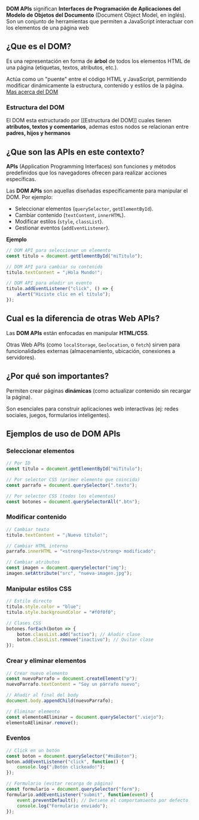 **DOM APIs** significan **Interfaces de Programación de Aplicaciones del Modelo de Objetos del Documento** (Document Object Model, en inglés). Son un conjunto de herramientas que permiten a JavaScript interactuar con los elementos de una página web



## ¿Que es el DOM?
Es una representación en forma de **árbol** de todos los elementos HTML de una página (etiquetas, textos, atributos, etc.).

Actúa como un "puente" entre el código HTML y JavaScript, permitiendo modificar dinámicamente la estructura, contenido y estilos de la página. [Mas acerca del DOM](https://developer.mozilla.org/en-US/docs/Web/API/Document_Object_Model)
### Estructura del DOM
El DOM esta estructurado por [[Estructura del DOM]] cuales tienen **atributos, textos y comentarios**, ademas estos nodos se relacionan entre **padres, hijos y hermanos**

## ¿Que son las APIs en este contexto?
**APIs** (Application Programming Interfaces) son funciones y métodos predefinidos que los navegadores ofrecen para realizar acciones específicas.

Las **DOM APIs** son aquellas diseñadas específicamente para manipular el DOM. Por ejemplo:
- Seleccionar elementos (`querySelector`, `getElementById`).    
- Cambiar contenido (`textContent`, `innerHTML`).
- Modificar estilos (`style`, `classList`).
- Gestionar eventos (`addEventListener`).

**Ejemplo**
```js
// DOM API para seleccionar un elemento
const titulo = document.getElementById("miTitulo");

// DOM API para cambiar su contenido
titulo.textContent = "¡Hola Mundo!";

// DOM API para añadir un evento
titulo.addEventListener("click", () => {
    alert("Hiciste clic en el título");
});
```

## Cual es la diferencia de otras Web APIs?
Las **DOM APIs** están enfocadas en manipular **HTML/CSS**.

Otras Web APIs (como `localStorage`, `Geolocation`, o `fetch`) sirven para funcionalidades externas (almacenamiento, ubicación, conexiones a servidores).

## ¿Por qué son importantes?
Permiten crear páginas **dinámicas** (como actualizar contenido sin recargar la página).

Son esenciales para construir aplicaciones web interactivas (ej: redes sociales, juegos, formularios inteligentes).

## Ejemplos de uso de DOM APIs

### Seleccionar elementos
```js
// Por ID
const titulo = document.getElementById("miTitulo");

// Por selector CSS (primer elemento que coincida)
const parrafo = document.querySelector(".texto");

// Por selector CSS (todos los elementos)
const botones = document.querySelectorAll(".btn");
```

### Modificar contenido
```js
// Cambiar texto
titulo.textContent = "¡Nuevo título!";

// Cambiar HTML interno
parrafo.innerHTML = "<strong>Texto</strong> modificado";

// Cambiar atributos
const imagen = document.querySelector("img");
imagen.setAttribute("src", "nueva-imagen.jpg");
```

### Manipular estilos CSS
```js
// Estilo directo
titulo.style.color = "blue";
titulo.style.backgroundColor = "#f0f0f0";

// Clases CSS
botones.forEach(boton => {
    boton.classList.add("activo"); // Añadir clase
    boton.classList.remove("inactivo"); // Quitar clase
});
```

### Crear y eliminar elementos
```js
// Crear nuevo elemento
const nuevoParrafo = document.createElement("p");
nuevoParrafo.textContent = "Soy un párrafo nuevo";

// Añadir al final del body
document.body.appendChild(nuevoParrafo);

// Eliminar elemento
const elementoAEliminar = document.querySelector(".viejo");
elementoAEliminar.remove();
```

### Eventos
```js
// Click en un botón
const boton = document.querySelector("#miBoton");
boton.addEventListener("click", function() {
    console.log("¡Botón clickeado!");
});

// Formulario (evitar recarga de página)
const formulario = document.querySelector("form");
formulario.addEventListener("submit", function(event) {
    event.preventDefault(); // Detiene el comportamiento por defecto
    console.log("Formulario enviado");
});
```
